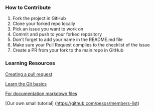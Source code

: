 ### How to Contribute
1. Fork the project in GitHub
2. Clone your forked repo locally
3. Pick an issue you want to work on
4. Commit and push to your forked repository
5. Don't forget to add your name in the README.md file
6. Make sure your Pull Request complies to the checklist of the issue
7. Create a PR from your fork to the main repo in GitHub

### Learning Resources

[Creating a pull request](https://services.github.com/on-demand/intro-to-github/create-pull-request)

[Learn the Git basics](https://try.github.io)

[For documentation markdown files](https://guides.github.com/features/mastering-markdown)

[Our own small tutorial] (https://github.com/pesos/members-list)
